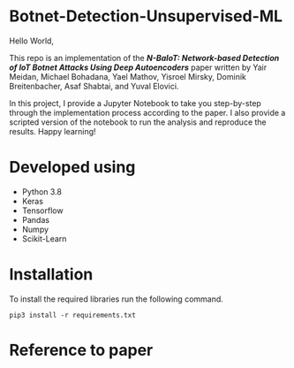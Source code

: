 # Botnet-Detection-Unsupervised-ML

Hello World,

This repo is an implementation of the ***N-BaIoT: Network-based Detection of IoT Botnet Attacks Using Deep Autoencoders*** 
paper written by Yair Meidan, Michael Bohadana, Yael Mathov, Yisroel Mirsky, Dominik Breitenbacher, Asaf Shabtai, and Yuval Elovici.

In this project, I provide a Jupyter Notebook to take you step-by-step through the implementation process according to the paper. I also provide a scripted version of the notebook to run the analysis and reproduce the results. Happy learning!

# Developed using
* Python 3.8
* Keras
* Tensorflow
* Pandas
* Numpy
* Scikit-Learn

# Installation
To install the required libraries run the following command.

```
pip3 install -r requirements.txt
```

# Reference to paper
[N-BaIoT: Network-based Detection of IoT Botnet Attacks Using Deep Autoencoders]:https://arxiv.org/pdf/1805.03409.pdf
